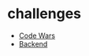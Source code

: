 # challenges

- [Code Wars](./challenges/codewars.com/README.md)
- [Backend](./challenges/backend/README.md)